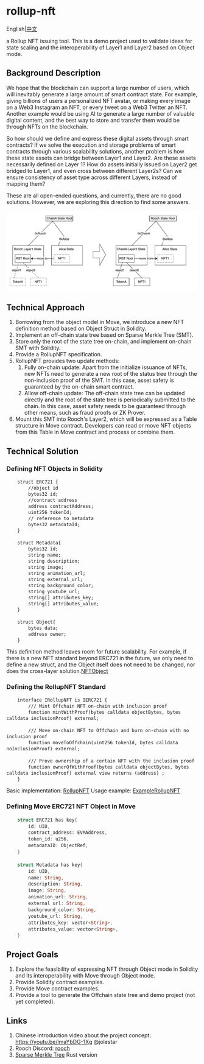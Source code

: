 # rollup-nft

English|[中文](./README_zh.md)

a Rollup NFT issuing tool. This is a demo project used to validate ideas for state scaling and the interoperability of Layer1 and Layer2 based on Object mode.

## Background Description

We hope that the blockchain can support a large number of users, which will inevitably generate a large amount of smart contract state. For example, giving billions of users a personalized NFT avatar, or making every image on a Web3 Instagram an NFT, or every tweet on a Web3 Twitter an NFT. Another example would be using AI to generate a large number of valuable digital content, and the best way to store and transfer them would be through NFTs on the blockchain.

So how should we define and express these digital assets through smart contracts? If we solve the execution and storage problems of smart contracts through various scalability solutions, another problem is how these state assets can bridge between Layer1 and Layer2. Are these assets necessarily defined on Layer 1? How do assets initially issued on Layer2 get bridged to Layer1, and even cross between different Layer2s? Can we ensure consistency of asset type across different Layers, instead of mapping them?

These are all open-ended questions, and currently, there are no good solutions. However, we are exploring this direction to find some answers.

![Rollup State tree](./rst.png)

## Technical Approach

1. Borrowing from the object model in Move, we introduce a new NFT definition method based on Object Struct in Solidity.
2. Implement an off-chain state tree based on Sparse Merkle Tree (SMT).
3. Store only the root of the state tree on-chain, and implement on-chain SMT with Solidity.
4. Provide a RollupNFT specification.
5. RollupNFT provides two update methods:
    1. Fully on-chain update: Apart from the initialize issuance of NFTs, new NFTs need to generate a new root of the status tree through the non-inclusion proof of the SMT. In this case, asset safety is guaranteed by the on-chain smart contract.
    2. Allow off-chain update: The off-chain state tree can be updated directly and the root of the state tree is periodically submitted to the chain. In this case, asset safety needs to be guaranteed through other means, such as fraud proofs or ZK Prover.
6. Mount this SMT into Rooch's Layer2, which will be expressed as a Table structure in Move contract. Developers can read or move NFT objects from this Table in Move contract and process or combine them.


## Technical Solution

### Defining NFT Objects in Solidity

```solidity
    struct ERC721 {
        //object id
        bytes32 id;
        //contract address
        address contractAddress;
        uint256 tokenId;
        // reference to metadata
        bytes32 metadataId;
    }

    struct Metadata{
        bytes32 id;
        string name;
        string description;
        string image;
        string animation_url;
        string external_url;
        string background_color;
        string youtube_url;
        string[] attributes_key;
        string[] attributes_value; 
    }

    struct Object{
        bytes data;
        address owner;
    }
```

This definition method leaves room for future scalability. For example, if there is a new NFT standard beyond ERC721 in the future, we only need to define a new struct, and the Object itself does not need to be changed, nor does the cross-layer solution.[NFTObject](./solidity-rst/contracts/NFTObject.sol)

### Defining the RollupNFT Standard

```solidity
    interface IRollupNFT is IERC721 {
        /// Mint Offchain NFT on-chain with inclusion proof
        function mintWithProof(bytes calldata objectBytes, bytes calldata inclusionProof) external;

        /// Move on-chain NFT to Offchain and burn on-chain with no inclusion proof
        function moveToOffchain(uint256 tokenId, bytes calldata noInclusionProof) external;

        /// Prove ownership of a certain NFT with the inclusion proof
        function ownerOfWithProof(bytes calldata objectBytes, bytes calldata inclusionProof) external view returns (address) ;
    }
```
Basic implementation: [RollupNFT](./solidity-rst/contracts/RollupNFT.sol)
Usage example: [ExampleRollupNFT](./solidity-rst/contracts/ExampleRollupNFT.sol)


### Defining Move ERC721 NFT Object in Move

```rust
    struct ERC721 has key{
        id: UID,
        contract_address: EVMAddress,
        token_id: u256, 
        metadataID: ObjectRef,
    }

    struct Metadata has key{
        id: UID,
        name: String,
        description: String,
        image: String,
        animation_url: String,
        external_url: String,
        background_color: String,
        youtube_url: String,
        attributes_key: vector<String>,
        attributes_value: vector<String>, 
    }

```

## Project Goals

1. Explore the feasibility of expressing NFT through Object mode in Solidity and its interoperability with Move through Object mode.
2. Provide Solidity contract examples.
3. Provide Move contract examples.
4. Provide a tool to generate the Offchain state tree and demo project (not yet completed).

## Links
1. Chinese introduction video about the project concept: https://youtu.be/lmaYbDG-1Xg @jolestar
2. Rooch Discord: [rooch](https://discord.gg/rooch)
3. [Sparse Merkle Tree](https://github.com/rooch-network/smt) Rust version





